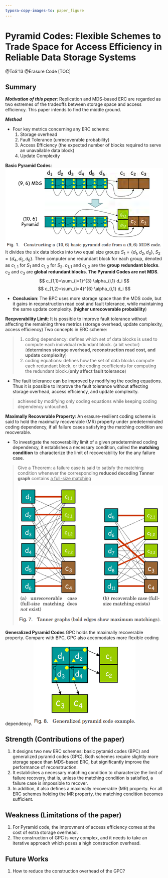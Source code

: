 ```yaml
---
typora-copy-images-to: paper_figure
---
```

# Pyramid Codes: Flexible Schemes to Trade Space for Access Efficiency in Reliable Data Storage Systems
@ToS'13 @Erasure Code
[TOC]

## Summary
***Motivation of this paper***: Replication and MDS-based ERC are regarded as two extremes of the tradeoffs between storage space and access efficiency. This paper intends to find the middle ground.

***Method***
- Four key metrics concerning any ERC scheme:
  1) Storage overhead 
  2) Fault Tolerance (unrecoverable probability) 
  3) Access Efficiency (the expected number of blocks required to serve an unavailable data block) 
  4) Update Complexity 


**Basic Pyramid Codes**:
![1537502009449](paper_figure/1537502009449.png)
It divides the six data blocks into two equal size groups $S_1 = \{d_1, d_2, d_3\}$, $S_2=\{d_4,d_5,d_6\}$. Then computer one redundant block for each group, denoted as $c_{1,1}$ for $S_1$ and $c_{1,2}$ for $S_2$. $c_{1,1}$ and $c_{1,2}$ are the **group redundant blocks**. $c_2$ and $c_3$ are **global redundant blocks**. **The Pyramid Codes are not MDS**.
$$
c_{1,1}=\sum_{i=1}^{3} \alpha_{i,1} d_i
$$
$$
c_{1,2}=\sum_{i=4}^{6} \alpha_{i,1} d_i
$$

- **Conclusion**: The BPC uses more storage space than the MDS code, but it gains in recpnstruction read cost and fault tolerance, while maintaining the same update complexity. 
(**higher unrecoverable probability**)

**Recpverability Limit**: 
It is possible to improve fault tolerance without affecting the remaining three metrics (storage overhead, update complexity, access efficiency)
Two concepts in ERC scheme: 
>1. coding dependency: defines which set of data blocks is used to compute each individual redundant block. (a bit vector) (**determines storage overhead, reconstruction read cost, and update complexity**)
>2. coding equations: defines how the set of data blocks compute each redundant block, or the coding coefficients for computing the redundant block.(**only affect fault tolerance**)

- The fault tolerance can be improved by modifying the coding equations. Thus it is possible to improve the fault tolerance without affecting storage overhead, access efficiency, and update complexity.
> achieved by modifying only coding equations while keeping coding dependency untouched.

**Maximally Recoverable Property**: An erasure-resilient coding scheme is said to hold the maximally recoverable (MR) property under predeterminded coding dependency, if all failure cases satisfying the matching condition are reocverable.

- To investigate the recoverability limit of a given predetermined coding dependency, it establishes a necessary condition, called the **matching condition** to characterize the limit of recoverability for the any failure case.
> Give a Theorem: a failure case is said to satisfy the matching condition whenever the corresponding **reduced decoding Tanner graph** contains <u>a full-size matching</u>
>
> ![1537519750596](paper_figure/1537519750596.png)

**Generalized Pyramid Codes**
GPC holds the maximally recoverable property. Compare with BPC, GPC also accomodates more flexible coding dependency. 
![1537523583894](paper_figure/1537523583894.png)


## Strength (Contributions of the paper)
1. It designs two new ERC schemes: basic pytamid codes (BPC) and generalized pyramid codes (GPC). Both schemes require slightly more storage space than MDS-based ERC, but significantly improve the performance of reconstruction.
2. It establishes a necessary matching condition to characterize the limit of failure recovery, that is, unless the matching condition is satisfied, a failure case is impossible to recover.
3. In addition, it also defines a maximally recoverable (MR) property. For all ERC schemes holding the MR property, the matching condition becomes sufficient.
## Weakness (Limitations of the paper)
1. For Pyramid code, the improvment of access efficiency comes at the cost of extra storage overhead.
2. The construction of GPC is very complex, and it needs to take an iterative approach which poses a high construction overhead.
## Future Works
1. How to reduce the construction overhead of the GPC?
